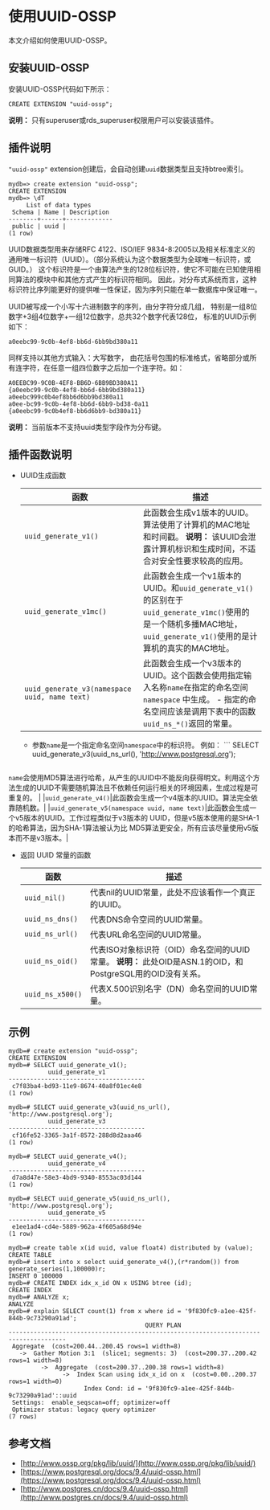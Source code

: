 # 使用UUID-OSSP

本文介绍如何使用UUID-OSSP。

## 安装UUID-OSSP

安装UUID-OSSP代码如下所示：

```
CREATE EXTENSION "uuid-ossp";
```

**说明：** 只有superuser或rds\_superuser权限用户可以安装该插件。

## 插件说明

`"uuid-ossp"` extension创建后，会自动创建`uuid`数据类型且支持btree索引。

```
mydb=> create extension "uuid-ossp";
CREATE EXTENSION
mydb=> \dT
     List of data types
 Schema | Name | Description
--------+------+-------------
 public | uuid |
(1 row)
```

UUID数据类型用来存储RFC 4122、ISO/IEF 9834-8:2005以及相关标准定义的通用唯一标识符（UUID）。（部分系统认为这个数据类型为全球唯一标识符，或GUID。） 这个标识符是一个由算法产生的128位标识符，使它不可能在已知使用相同算法的模块中和其他方式产生的标识符相同。 因此，对分布式系统而言，这种标识符比序列能更好的提供唯一性保证，因为序列只能在单一数据库中保证唯一。

UUID被写成一个小写十六进制数字的序列，由分字符分成几组， 特别是一组8位数字+3组4位数字+一组12位数字，总共32个数字代表128位， 标准的UUID示例如下：

```
a0eebc99-9c0b-4ef8-bb6d-6bb9bd380a11
```

同样支持以其他方式输入：大写数字， 由花括号包围的标准格式，省略部分或所有连字符，在任意一组四位数字之后加一个连字符。如：

```
A0EEBC99-9C0B-4EF8-BB6D-6BB9BD380A11
{a0eebc99-9c0b-4ef8-bb6d-6bb9bd380a11}
a0eebc999c0b4ef8bb6d6bb9bd380a11
a0ee-bc99-9c0b-4ef8-bb6d-6bb9-bd38-0a11
{a0eebc99-9c0b4ef8-bb6d6bb9-bd380a11}
```

**说明：** 当前版本不支持uuid类型字段作为分布键。

## 插件函数说明

-   UUID生成函数

    |函数|描述|
    |--|--|
    |`uuid_generate_v1()`|此函数会生成v1版本的UUID。算法使用了计算机的MAC地址和时间戳。 **说明：** 该UUID会泄露计算机标识和生成时间，不适合对安全性要求较高的应用。 |
    |`uuid_generate_v1mc()`|此函数会生成一个v1版本的UUID。和`uuid_generate_v1()`的区别在于`uuid_generate_v1mc()`使用的是一个随机多播MAC地址，`uuid_generate_v1()`使用的是计算机的真实的MAC地址。|
    |`uuid_generate_v3(namespace uuid, name text)`|此函数会生成一个v3版本的UUID。这个函数会使用指定输入名称`name`在指定的命名空间`namespace` 中生成。     -   指定的命名空间应该是调用下表中的函数`uuid_ns_*()`返回的常量。
    -   参数`name`是一个指定命名空间`namespace`中的标识符。
 例如：     ```
SELECT uuid_generate_v3(uuid_ns_url(), 'http://www.postgresql.org');
    ```

 `name`会使用MD5算法进行哈希，从产生的UUID中不能反向获得明文。利用这个方法生成的UUID不需要随机算法且不依赖任何运行相关的环境因素，生成过程是可重复的。 |
    |`uuid_generate_v4()`|此函数会生成一个v4版本的UUID。算法完全依靠随机数。|
    |`uuid_generate_v5(namespace uuid, name text)`|此函数会生成一个v5版本的UUID。工作过程类似于v3版本的 UUID，但是v5版本使用的是SHA-1的哈希算法，因为SHA-1算法被认为比 MD5算法更安全，所有应该尽量使用v5版本而不是v3版本。|

-   返回 UUID 常量的函数

    |函数|描述|
    |--|--|
    |`uuid_nil()`|代表nil的UUID常量，此处不应该看作一个真正的UUID。|
    |`uuid_ns_dns()`|代表DNS命令空间的UUID常量。|
    |`uuid_ns_url()`|代表URL命名空间的UUID常量。|
    |`uuid_ns_oid()`|代表ISO对象标识符（OID）命名空间的UUID常量。 **说明：** 此处OID是ASN.1的OID，和PostgreSQL用的OID没有关系。 |
    |`uuid_ns_x500()`|代表X.500识别名字（DN）命名空间的UUID常量。|


## 示例

```
mydb=# create extension "uuid-ossp";
CREATE EXTENSION
mydb=# SELECT uuid_generate_v1();
           uuid_generate_v1
--------------------------------------
 c7f83ba4-bd93-11e9-8674-40a8f01ec4e8
(1 row)

mydb=# SELECT uuid_generate_v3(uuid_ns_url(), 'http://www.postgresql.org');
           uuid_generate_v3
--------------------------------------
 cf16fe52-3365-3a1f-8572-288d8d2aaa46
(1 row)

mydb=# SELECT uuid_generate_v4();
           uuid_generate_v4
--------------------------------------
 d7a8d47e-58e3-4bd9-9340-8553ac03d144
(1 row)

mydb=# SELECT uuid_generate_v5(uuid_ns_url(), 'http://www.postgresql.org');
           uuid_generate_v5
--------------------------------------
 e1ee1ad4-cd4e-5889-962a-4f605a68d94e
(1 row)

mydb=# create table x(id uuid, value float4) distributed by (value);
CREATE TABLE
mydb=# insert into x select uuid_generate_v4(),(r*random()) from generate_series(1,100000)r;
INSERT 0 100000
mydb=# CREATE INDEX idx_x_id ON x USING btree (id);
CREATE INDEX
mydb=# ANALYZE x;
ANALYZE
mydb=# explain SELECT count(1) from x where id = '9f830fc9-a1ee-425f-844b-9c73290a91ad';
                                      QUERY PLAN
--------------------------------------------------------------------------------------
 Aggregate  (cost=200.44..200.45 rows=1 width=8)
   ->  Gather Motion 3:1  (slice1; segments: 3)  (cost=200.37..200.42 rows=1 width=8)
         ->  Aggregate  (cost=200.37..200.38 rows=1 width=8)
               ->  Index Scan using idx_x_id on x  (cost=0.00..200.37 rows=1 width=0)
                     Index Cond: id = '9f830fc9-a1ee-425f-844b-9c73290a91ad'::uuid
 Settings:  enable_seqscan=off; optimizer=off
 Optimizer status: legacy query optimizer
(7 rows)
```

## 参考文档

-   [http://www.ossp.org/pkg/lib/uuid/](http://www.ossp.org/pkg/lib/uuid/)
-   [https://www.postgresql.org/docs/9.4/uuid-ossp.html](https://www.postgresql.org/docs/9.4/uuid-ossp.html)
-   [http://www.postgres.cn/docs/9.4/uuid-ossp.html](http://www.postgres.cn/docs/9.4/uuid-ossp.html)

